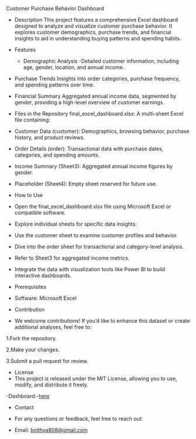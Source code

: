 Customer Purchase Behavior Dashboard
- Description
   This project features a comprehensive Excel dashboard designed to analyze and visualize customer purchase behavior. It explores customer demographics, purchase trends, and financial insights to aid in understanding buying patterns and spending habits.

- Features
   - Demographic Analysis
   -Detailed customer information, including age, gender, location, and annual income.

- Purchase Trends
   Insights into order categories, purchase frequency, and spending patterns over time.

- Financial Summary
   Aggregated annual income data, segmented by gender, providing a high-level overview of customer earnings.

- Files in the Repository
   final_excel_dashboard.xlsx: A multi-sheet Excel file containing:

- Customer Data (customer): Demographics, browsing behavior, purchase history, and product reviews.

- Order Details (order): Transactional data with purchase dates, categories, and spending amounts.

- Income Summary (Sheet3): Aggregated annual income figures by gender.

- Placeholder (Sheet4): Empty sheet reserved for future use.

- How to Use
- Open the final_excel_dashboard.xlsx file using Microsoft Excel or compatible software.

- Explore individual sheets for specific data insights:

- Use the customer sheet to examine customer profiles and behavior.

- Dive into the order sheet for transactional and category-level analysis.

- Refer to Sheet3 for aggregated income metrics.

- Integrate the data with visualization tools like Power BI to build interactive dashboards.

- Prerequisites
- Software: Microsoft Excel

- Contribution
- We welcome contributions! If you’d like to enhance this dataset or create additional analyses, feel free to:

1.Fork the repository.

2.Make your changes.

3.Submit a pull request for review.

- License
- This project is released under the MIT License, allowing you to use, modify, and distribute it freely.

-Dashboard:-[here](https://github.com/nithyashakthi/Customer-Purchase-Behaviour-Dashbaord/final_excel_dashboard.xlsx)

- Contact
- For any questions or feedback, feel free to reach out:

- Email: bnithya808@gmail.com
